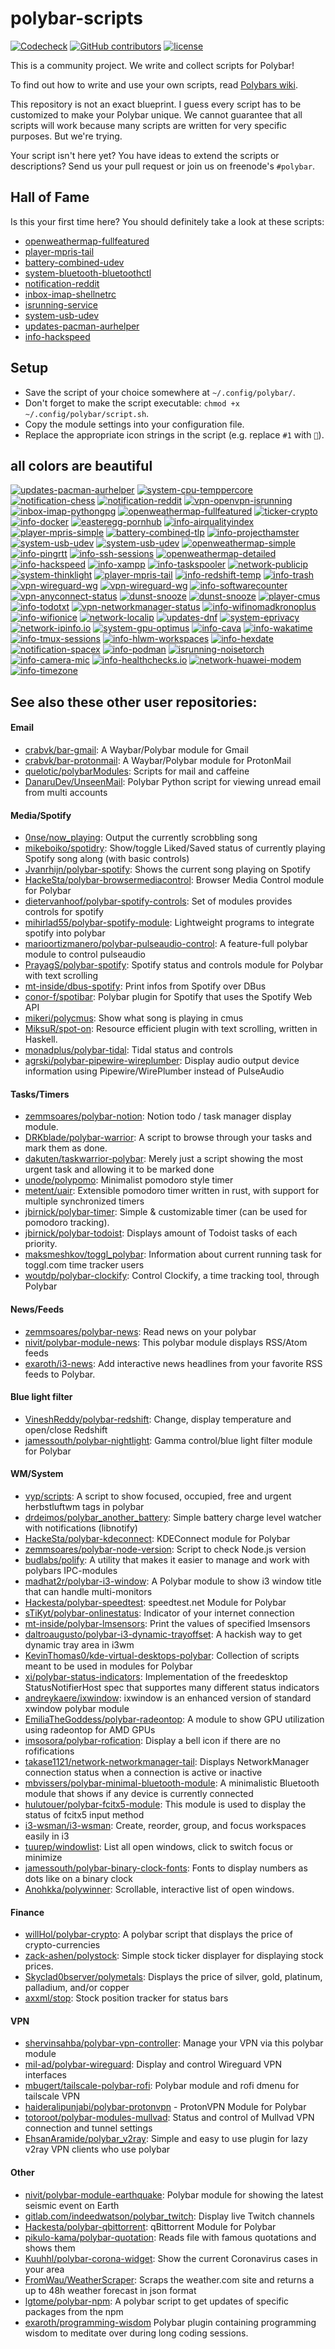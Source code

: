 # polybar-scripts

[![Codecheck](https://github.com/polybar/polybar-scripts/workflows/Codecheck/badge.svg?branch=master)](https://github.com/polybar/polybar-scripts/actions)
[![GitHub contributors](https://img.shields.io/github/contributors/polybar/polybar-scripts.svg)](https://github.com/polybar/polybar-scripts/graphs/contributors)
[![license](https://img.shields.io/github/license/polybar/polybar-scripts.svg)](https://github.com/polybar/polybar-scripts/blob/master/LICENSE)

This is a community project. We write and collect scripts for Polybar!

To find out how to write and use your own scripts, read [Polybars wiki](https://github.com/jaagr/polybar/wiki).

This repository is not an exact blueprint. I guess every script has to be customized to make your Polybar unique. We cannot guarantee that all scripts will work because many scripts are written for very specific purposes. But we're trying.

Your script isn't here yet? You have ideas to extend the scripts or descriptions? Send us your pull request or join us on freenode's `#polybar`.


## Hall of Fame

Is this your first time here? You should definitely take a look at these scripts:

* [openweathermap-fullfeatured](polybar-scripts/openweathermap-fullfeatured)
* [player-mpris-tail](polybar-scripts/player-mpris-tail)
* [battery-combined-udev](polybar-scripts/battery-combined-udev)
* [system-bluetooth-bluetoothctl](polybar-scripts/system-bluetooth-bluetoothctl)
* [notification-reddit](polybar-scripts/notification-reddit)
* [inbox-imap-shellnetrc](polybar-scripts/inbox-imap-shellnetrc)
* [isrunning-service](polybar-scripts/isrunning-service)
* [system-usb-udev](polybar-scripts/system-usb-udev)
* [updates-pacman-aurhelper](polybar-scripts/updates-pacman-aurhelper)
* [info-hackspeed](polybar-scripts/info-hackspeed)


##  Setup

* Save the script of your choice somewhere at `~/.config/polybar/`.
* Don't forget to make the script executable: `chmod +x ~/.config/polybar/script.sh`.
* Copy the module settings into your configuration file.
* Replace the appropriate icon strings in the script (e.g. replace `#1` with `🎉`).


## all colors are beautiful

[![updates-pacman-aurhelper](polybar-scripts/updates-pacman-aurhelper/screenshots/1.png)](polybar-scripts/updates-pacman-aurhelper/)
[![system-cpu-temppercore](polybar-scripts/system-cpu-temppercore/screenshots/1.png)](polybar-scripts/system-cpu-temppercore/)
[![notification-chess](polybar-scripts/notification-chess/screenshots/1.png)](polybar-scripts/notification-chess/)
[![notification-reddit](polybar-scripts/notification-reddit/screenshots/1.png)](polybar-scripts/notification-reddit/)
[![vpn-openvpn-isrunning](polybar-scripts/vpn-openvpn-isrunning/screenshots/1.png)](polybar-scripts/vpn-openvpn-isrunning/)
[![inbox-imap-pythongpg](polybar-scripts/inbox-imap-pythongpg/screenshots/1.png)](polybar-scripts/inbox-imap-pythongpg/)
[![openweathermap-fullfeatured](polybar-scripts/openweathermap-fullfeatured/screenshots/1.png)](polybar-scripts/openweathermap-fullfeatured/)
[![ticker-crypto](polybar-scripts/ticker-crypto/screenshots/1.png)](polybar-scripts/ticker-crypto/)
[![info-docker](polybar-scripts/info-docker/screenshots/1.png)](polybar-scripts/info-docker/)
[![easteregg-pornhub](polybar-scripts/easteregg-pornhub/screenshots/1.png)](polybar-scripts/easteregg-pornhub/)
[![info-airqualityindex](polybar-scripts/info-airqualityindex/screenshots/1.png)](polybar-scripts/info-airqualityindex/)
[![player-mpris-simple](polybar-scripts/player-mpris-simple/screenshots/1.png)](polybar-scripts/player-mpris-simple/)
[![battery-combined-tlp](polybar-scripts/battery-combined-tlp/screenshots/1.png)](polybar-scripts/battery-combined-tlp/)
[![info-projecthamster](polybar-scripts/info-projecthamster/screenshots/1.png)](polybar-scripts/info-projecthamster/)
[![system-usb-udev](polybar-scripts/system-usb-udev/screenshots/1.png)](polybar-scripts/system-usb-udev/)
[![system-usb-udev](polybar-scripts/system-usb-udev/screenshots/2.png)](polybar-scripts/system-usb-udev/)
[![openweathermap-simple](polybar-scripts/openweathermap-simple/screenshots/1.png)](polybar-scripts/openweathermap-simple/)
[![info-pingrtt](polybar-scripts/info-pingrtt/screenshots/3.png)](polybar-scripts/info-pingrtt/)
[![info-ssh-sessions](polybar-scripts/info-ssh-sessions/screenshots/1.png)](polybar-scripts/info-ssh-sessions/)
[![openweathermap-detailed](polybar-scripts/openweathermap-detailed/screenshots/1.png)](polybar-scripts/openweathermap-detailed/)
[![info-hackspeed](polybar-scripts/info-hackspeed/screenshots/1.png)](polybar-scripts/info-hackspeed/)
[![info-xampp](polybar-scripts/info-xampp/screenshots/1.png)](polybar-scripts/info-xampp/)
[![info-taskspooler](polybar-scripts/info-taskspooler/screenshots/1.png)](polybar-scripts/info-taskspooler/)
[![network-publicip](polybar-scripts/network-publicip/screenshots/1.png)](polybar-scripts/network-publicip/)
[![system-thinklight](polybar-scripts/system-thinklight/screenshots/1.png)](polybar-scripts/system-thinklight/)
[![player-mpris-tail](polybar-scripts/player-mpris-tail/screenshots/1.png)](polybar-scripts/player-mpris-tail/)
[![info-redshift-temp](polybar-scripts/info-redshift-temp/screenshots/1.png)](polybar-scripts/info-redshift-temp/)
[![info-trash](polybar-scripts/info-trash/screenshots/1.png)](polybar-scripts/info-trash/)
[![vpn-wireguard-wg](polybar-scripts/vpn-wireguard-wg/screenshots/1.png)](polybar-scripts/vpn-wireguard-wg/)
[![vpn-wireguard-wg](polybar-scripts/vpn-wireguard-wg/screenshots/2.png)](polybar-scripts/vpn-wireguard-wg/)
[![info-softwarecounter](polybar-scripts/info-softwarecounter/screenshots/1.png)](polybar-scripts/info-softwarecounter/)
[![vpn-anyconnect-status](polybar-scripts/vpn-anyconnect-status/screenshots/1.png)](polybar-scripts/vpn-anyconnect-status/)
[![dunst-snooze](polybar-scripts/dunst-snooze/screenshots/1.png)](polybar-scripts/dunst-snooze/)
[![dunst-snooze](polybar-scripts/dunst-snooze/screenshots/2.png)](polybar-scripts/dunst-snooze/)
[![player-cmus](polybar-scripts/player-cmus/screenshots/1.png)](polybar-scripts/player-cmus/)
[![info-todotxt](polybar-scripts/info-todotxt/screenshots/1.png)](polybar-scripts/info-todotxt/)
[![vpn-networkmanager-status](polybar-scripts/vpn-networkmanager-status/screenshots/1.png)](polybar-scripts/vpn-networkmanager-status/)
[![info-wifinomadkronoplus](polybar-scripts/info-wifinomadkronoplus/screenshots/1.png)](polybar-scripts/info-wifinomadkronoplus/)
[![info-wifionice](polybar-scripts/info-wifionice/screenshots/1.png)](polybar-scripts/info-wifionice/)
[![network-localip](polybar-scripts/network-localip/screenshots/1.png)](polybar-scripts/network-localip/)
[![updates-dnf](polybar-scripts/updates-dnf/screenshots/1.png)](polybar-scripts/updates-dnf/)
[![system-eprivacy](polybar-scripts/system-eprivacy/screenshots/1.png)](polybar-scripts/system-eprivacy/)
[![network-ipinfo.io](polybar-scripts/network-ipinfo.io/screenshots/1.png)](polybar-scripts/network-ipinfo.io/)
[![system-gpu-optimus](polybar-scripts/system-gpu-optimus/screenshots/1.png)](polybar-scripts/system-gpu-optimus/)
[![info-cava](polybar-scripts/info-cava/screenshots/1.png)](polybar-scripts/info-cava/)
[![info-wakatime](polybar-scripts/info-wakatime/screenshots/1.png)](polybar-scripts/info-wakatime/)
[![info-tmux-sessions](polybar-scripts/info-tmux-sessions/screenshots/1.png)](polybar-scripts/info-tmux-sessions/)
[![info-hlwm-workspaces](polybar-scripts/info-hlwm-workspaces/screenshots/1.png)](polybar-scripts/info-hlwm-workspaces/)
[![info-hexdate](polybar-scripts/info-hexdate/screenshots/1.png)](polybar-scripts/info-hexdate/)
[![notification-spacex](polybar-scripts/notification-spacex/screenshots/1.png)](polybar-scripts/notification-spacex/)
[![info-podman](polybar-scripts/info-podman/screenshots/1.png)](polybar-scripts/info-podman/)
[![isrunning-noisetorch](polybar-scripts/isrunning-noisetorch/screenshots/1.png)](polybar-scripts/isrunning-noisetorch/)
[![info-camera-mic](polybar-scripts/info-camera-mic/screenshots/1.png)](polybar-scripts/info-camera-mic/)
[![info-healthchecks.io](polybar-scripts/info-healthchecks.io/screenshots/1.png)](polybar-scripts/info-healthchecks.io/)
[![network-huawei-modem](polybar-scripts/network-huawei-modem/screenshots/1.png)](polybar-scripts/network-huawei-modem/)
[![info-timezone](polybar-scripts/info-timezone/screenshots/1.gif)](polybar-scripts/info-timezone/)


## See also these other user repositories:

#### Email
* [crabvk/bar-gmail](https://github.com/crabvk/bar-gmail): A Waybar/Polybar module for Gmail
* [crabvk/bar-protonmail](https://github.com/crabvk/bar-protonmail): A Waybar/Polybar module for ProtonMail
* [quelotic/polybarModules](https://github.com/quelotic/polybarModules): Scripts for mail and caffeine
* [DanaruDev/UnseenMail](https://framagit.org/DanaruDev/UnseenMail): Polybar Python script for viewing unread email from multi accounts

#### Media/Spotify
* [0nse/now_playing](https://github.com/0nse/now_playing): Output the currently scrobbling song
* [mikeboiko/spotidry](https://github.com/mikeboiko/spotidry): Show/toggle Liked/Saved status of currently playing Spotify song along (with basic controls)
* [Jvanrhijn/polybar-spotify](https://github.com/Jvanrhijn/polybar-spotify): Shows the current song playing on Spotify
* [HackeSta/polybar-browsermediacontrol](https://github.com/HackeSta/polybar-browsermediacontrol): Browser Media Control module for Polybar
* [dietervanhoof/polybar-spotify-controls](https://github.com/dietervanhoof/polybar-spotify-controls): Set of modules provides controls for spotify
* [mihirlad55/polybar-spotify-module](https://github.com/mihirlad55/polybar-spotify-module): Lightweight programs to integrate spotify into polybar
* [marioortizmanero/polybar-pulseaudio-control](https://github.com/marioortizmanero/polybar-pulseaudio-control): A feature-full polybar module to control pulseaudio
* [PrayagS/polybar-spotify](https://github.com/PrayagS/polybar-spotify): Spotify status and controls module for Polybar with text scrolling
* [mt-inside/dbus-spotify](https://github.com/mt-inside/dbus-spotify): Print infos from Spotify over DBus
* [conor-f/spotibar](https://github.com/conor-f/spotibar): Polybar plugin for Spotify that uses the Spotify Web API
* [mikeri/polycmus](https://github.com/mikeri/polycmus): Show what song is playing in cmus
* [MiksuR/spot-on](https://github.com/MiksuR/spot-on): Resource efficient plugin with text scrolling, written in Haskell.
* [monadplus/polybar-tidal](https://github.com/monadplus/polybar-tidal): Tidal status and controls
* [agrski/polybar-pipewire-wireplumber](https://github.com/agrski/polybar-pipewire-wireplumber): Display audio output device information using Pipewire/WirePlumber instead of PulseAudio

#### Tasks/Timers
* [zemmsoares/polybar-notion](https://github.com/zemmsoares/polybar-notion): Notion todo / task manager display module.
* [DRKblade/polybar-warrior](https://github.com/DRKblade/polybar-warrior): A script to browse through your tasks and mark them as done.
* [dakuten/taskwarrior-polybar](https://github.com/dakuten/taskwarrior-polybar): Merely just a script showing the most urgent task and allowing it to be marked done
* [unode/polypomo](https://github.com/unode/polypomo): Minimalist pomodoro style timer
* [metent/uair](https://github.com/metent/uair): Extensible pomodoro timer written in rust, with support for multiple synchronized timers
* [jbirnick/polybar-timer](https://github.com/jbirnick/polybar-timer): Simple & customizable timer (can be used for pomodoro tracking).
* [jbirnick/polybar-todoist](https://github.com/jbirnick/polybar-todoist): Displays amount of Todoist tasks of each priority.
* [maksmeshkov/toggl_polybar](https://github.com/maksmeshkov/toggl_polybar): Information about current running task for toggl.com time tracker users
* [woutdp/polybar-clockify](https://github.com/woutdp/polybar-clockify): Control Clockify, a time tracking tool, through Polybar

#### News/Feeds
* [zemmsoares/polybar-news](https://github.com/zemmsoares/polybar-news): Read news on your polybar
* [nivit/polybar-module-news](https://github.com/nivit/polybar-module-news): This polybar module displays RSS/Atom feeds
* [exaroth/i3-news](https://github.com/exaroth/i3-news): Add interactive news headlines from your favorite RSS feeds to Polybar.

#### Blue light filter
* [VineshReddy/polybar-redshift](https://github.com/VineshReddy/polybar-redshift): Change, display temperature and open/close Redshift
* [jamessouth/polybar-nightlight](https://github.com/jamessouth/polybar-nightlight): Gamma control/blue light filter module for Polybar

#### WM/System
* [vyp/scripts](https://github.com/vyp/scripts): A script to show focused, occupied, free and urgent herbstluftwm tags in polybar
* [drdeimos/polybar_another_battery](https://github.com/drdeimos/polybar_another_battery): Simple battery charge level watcher with notifications (libnotify)
* [HackeSta/polybar-kdeconnect](https://github.com/HackeSta/polybar-kdeconnect): KDEConnect module for Polybar
* [zemmsoares/polybar-node-version](https://github.com/zemmsoares/polybar-node-version): Script to check Node.js version
* [budlabs/polify](https://github.com/budlabs/polify): A utility that makes it easier to manage and work with polybars IPC-modules
* [madhat2r/polybar-i3-window](https://github.com/madhat2r/polybar-i3-window): A Polybar module to show i3 window title that can handle multi-monitors
* [Hackesta/polybar-speedtest](https://github.com/HackeSta/polybar-speedtest): speedtest.net Module for Polybar
* [sTiKyt/polybar-onlinestatus](https://github.com/sTiKyt/polybar-onlinestatus): Indicator of your internet connection
* [mt-inside/polybar-lmsensors](https://github.com/mt-inside/polybar-lmsensors): Print the values of specified lmsensors
* [daltroaugusto/polybar-i3-dynamic-trayoffset](https://github.com/daltroaugusto/polybar-i3-dynamic-trayoffset): A hackish way to get dynamic tray area in i3wm
* [KevinThomas0/kde-virtual-desktops-polybar](https://github.com/KevinThomas0/kde-virtual-desktops-polybar): Collection of scripts meant to be used in modules for Polybar
* [xi/polybar-status-indicators](https://github.com/xi/polybar-status-indicators): Implementation of the freedesktop StatusNotifierHost spec that supportes many different status indicators
* [andreykaere/ixwindow](https://github.com/andreykaere/ixwindow): ixwindow is an enhanced version of standard xwindow polybar module
* [EmiliaTheGoddess/polybar-radeontop](https://github.com/EmiliaTheGoddess/polybar-radeontop): A module to show GPU utilization using radeontop for AMD GPUs
* [imsosora/polybar-rofication](https://github.com/imsosora/polybar-rofication): Display a bell icon if there are no rofifications
* [takase1121/network-networkmanager-tail](https://github.com/takase1121/dotfiles2/blob/next/dot_local/share/polybar/scripts/executable_network-networkmanager-tail.sh): Displays NetworkManager connection status when a connection is active or inactive
* [mbvissers/polybar-minimal-bluetooth-module](https://github.com/mbvissers/polybar-minimal-bluetooth-module): A minimalistic Bluetooth module that shows if any device is currently connected
* [hulutouer/polybar-fcitx5-module](https://github.com/hulutouer/polybar-fcitx5-module): This module is used to display the status of fcitx5 input method
* [i3-wsman/i3-wsman](https://github.com/i3-wsman/i3-wsman): Create, reorder, group, and focus workspaces easily in i3
* [tuurep/windowlist](https://github.com/tuurep/windowlist/): List all open windows, click to switch focus or minimize
* [jamessouth/polybar-binary-clock-fonts](https://github.com/jamessouth/polybar-binary-clock-fonts): Fonts to display numbers as dots like on a binary clock
* [Anohkka/polywinner](https://github.com/Anohkka/polywinner): Scrollable, interactive list of open windows.

#### Finance
* [willHol/polybar-crypto](https://github.com/willHol/polybar-crypto): A polybar script that displays the price of crypto-currencies
* [zack-ashen/polystock](https://github.com/zack-ashen/polystock): Simple stock ticker displayer for displaying stock prices.
* [Skyclad0bserver/polymetals](https://github.com/Skyclad0bserver/polymetals): Displays the price of silver, gold, platinum, palladium, and/or copper
* [axxml/stop](https://github.com/axxml/stop): Stock position tracker for status bars

#### VPN
* [shervinsahba/polybar-vpn-controller](https://github.com/shervinsahba/polybar-vpn-controller): Manage your VPN via this polybar module
* [mil-ad/polybar-wireguard](https://github.com/mil-ad/polybar-wireguard): Display and control Wireguard VPN interfaces
* [mbugert/tailscale-polybar-rofi](https://github.com/mbugert/tailscale-polybar-rofi): Polybar module and rofi dmenu for tailscale VPN
* [haideralipunjabi/polybar-protonvpn](https://github.com/haideralipunjabi/polybar-protonvpn) - ProtonVPN Module for Polybar
* [totoroot/polybar-modules-mullvad](https://github.com/totoroot/polybar-modules-mullvad): Status and control of Mullvad VPN connection and tunnel settings
* [EhsanAramide/polybar_v2ray](https://github.com/EhsanAramide/polybar_v2ray): Simple and easy to use plugin for lazy v2ray VPN clients who use polybar

#### Other
* [nivit/polybar-module-earthquake](https://github.com/nivit/polybar-module-earthquake): Polybar module for showing the latest seismic event on Earth
* [gitlab.com/indeedwatson/polybar_twitch](https://gitlab.com/indeedwatson/polybar_twitch): Display live Twitch channels
* [Hackesta/polybar-qbittorrent](https://github.com/HackeSta/polybar-qbittorrent): qBittorrent Module for Polybar
* [pikulo-kama/polybar-quotation](https://github.com/pikulo-kama/polybar-quotation): Reads file with famous quotations and shows them
* [Kuuhhl/polybar-corona-widget](https://github.com/Kuuhhl/polybar-corona-widget): Show the current Coronavirus cases in your area
* [FromWau/WeatherScraper](https://github.com/FromWau/WeatherScraper): Scraps the weather.com site and returns a up to 48h weather forecast in json format
* [lgtome/polybar-npm](https://github.com/lgtome/polybar-npm): A polybar script to get updates of specific packages from the npm
* [exaroth/programming-wisdom](https://github.com/exaroth/programming-wisdom) Polybar plugin containing programming wisdom to meditate over during long coding sessions. 
